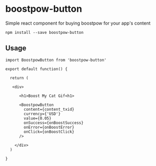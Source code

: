 # boostpow-button

Simple react component for buying boostpow for your app's content

```
npm install --save boostpow-button
```

## Usage

```
import BoostpowButton from 'boostpow-button'

export default function() {

  return (
 
   <div>

      <h1>Boost My Cat Gif<h1>

      <BoostpowButton
        content={content_txid}
        currency={'USD'}
        value={0.05}
        onSuccess={onBoostSuccess}
        onError={onBoostError}
        onClick={onBoostClick}
      />

    </div>
  )

}

```

